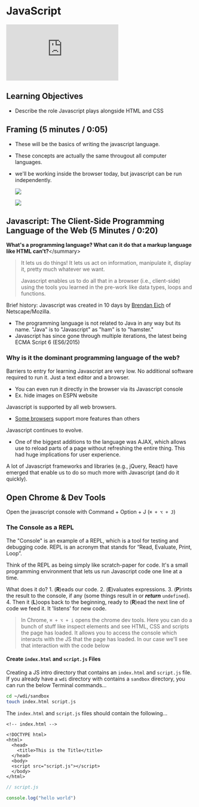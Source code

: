 # JavaScript

![](https://github.com/wdi-sg/gitbook2020/tree/7522f4c75bd7b7f428dd3a1032c978d0f995d8b4/02-js-intro/from%20here:%20https:/git.generalassemb.ly/ga-wdi-lessons/js-intro/blob/master/readme.md)

## Learning Objectives

* Describe the role Javascript plays alongside HTML and CSS

## Framing \(5 minutes / 0:05\)

* These will be the basics of writing the javascript language.
* These concepts are actually the same througout all computer languages.
* we'll be working inside the browser today, but javascript can be run independently.

  ![](http://jce-il.github.io/ASOSMA/firefox-ios/general.jpg)

  ![](https://i.imgur.com/Qgz5eFD.png)

## Javascript: The Client-Side Programming Language of the Web \(5 Minutes / 0:20\)

**What's a programming language? What can it do that a markup language like HTML can't?**&lt;/summary&gt;

> It lets us do things! It lets us act on information, manipulate it, display it, pretty much whatever we want.
>
> Javascript enables us to do all that in a browser \(i.e., client-side\) using the tools you learned in the pre-work like data types, loops and functions.

Brief history: Javascript was created in 10 days by [Brendan Eich](https://en.wikipedia.org/wiki/Brendan_Eich) of Netscape/Mozilla.

* The programming language is not related to Java in any way but its name. "Java" is to "Javascript" as "ham" is to "hamster."
* Javascript has since gone through multiple iterations, the latest being ECMA Script 6 \(ES6/2015\)

### Why is it the dominant programming language of the web?

Barriers to entry for learning Javascript are very low. No additional software required to run it. Just a text editor and a browser.

* You can even run it directly in the browser via its Javascript console
* Ex. hide images on ESPN website

Javascript is supported by all web browsers.

* [Some browsers](https://developer.mozilla.org/en-US/Add-ons/WebExtensions/Browser_support_for_JavaScript_APIs) support more features than others

Javascript continues to evolve.

* One of the biggest additions to the language was AJAX, which allows use to reload parts of a page without refreshing the entire thing. This had huge implications for user experience.

A lot of Javascript frameworks and libraries \(e.g., jQuery, React\) have emerged that enable us to do so much more with Javascript \(and do it quickly\).

## Open Chrome & Dev Tools

Open the javascript console with Command + Option + J \(`⌘ + ⌥ + J`\)

### The Console as a REPL

The "Console" is an example of a REPL, which is a tool for testing and debugging code. REPL is an acronym that stands for “Read, Evaluate, Print, Loop”.

Think of the REPL as being simply like scratch-paper for code. It's a small programming environment that lets us run Javascript code one line at a time.

What does it do? 1. \(**R**\)eads our code. 2. \(**E**\)valuates expressions. 3. \(**P**\)rints the result to the console, if any \(some things result in or _**return**_ `undefined`\). 4. Then it \(**L**\)oops back to the beginning, ready to \(**R**\)ead the next line of code we feed it. It 'listens' for new code.

> In Chrome, `⌘ + ⌥ + i` opens the chrome dev tools. Here you can do a bunch of stuff like inspect elements and see HTML, CSS and scripts the page has loaded. It allows you to access the console which interacts with the JS that the page has loaded. In our case we'll see that interaction with the code below

#### Create `index.html` and `script.js` Files

Creating a JS intro directory that contains an `index.html` and `script.js` file. If you already have a `wdi` directory with contains a `sandbox` directory, you can run the below Terminal commands...

```bash
cd ~/wdi/sandbox
touch index.html script.js
```

The `index.html` and `script.js` files should contain the following...

```markup
<!-- index.html -->

<!DOCTYPE html>
<html>
  <head>
    <title>This is the Title</title>
  </head>
  <body>
  <script src="script.js"></script>
  </body>
</html>
```

```javascript
// script.js

console.log("hello world")
```

